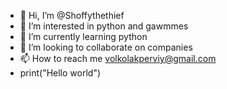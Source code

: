 - 👋 Hi, I’m @Shoffythethief
- 👀 I’m interested in python and gawmmes
- 🌱 I’m currently learning python
- 💞️ I’m looking to collaborate on companies
- 📫 How to reach me volkolakperviy@gmail.com
- print("Hello world")

<!---
Shoffythethief/Shoffythethief is a ✨ special ✨ repository because its `README.md` (this file) appears on your GitHub profile.
You can click the Preview link to take a look at your changes.
--->
